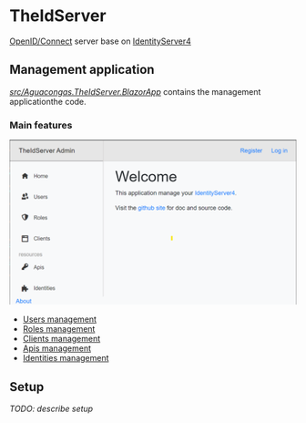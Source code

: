 # TheIdServer

[OpenID/Connect](https://openid.net/connect/) server base on [IdentityServer4](https://identityserver4.readthedocs.io/en/latest/)

## Management application

[*src/Aguacongas.TheIdServer.BlazorApp*](src/Aguacongas.TheIdServer.BlazorApp) contains the management applicationthe code.

### Main features

![home](/doc/assets/home.png)

* [Users management](/doc/USER.md)
* [Roles management](/doc/ROLE.md)
* [Clients management](/doc/CLIENT.md)
* [Apis management](/doc/API.md)
* [Identities management](/doc/IDENTITY.md)

## Setup

*TODO: describe setup*

